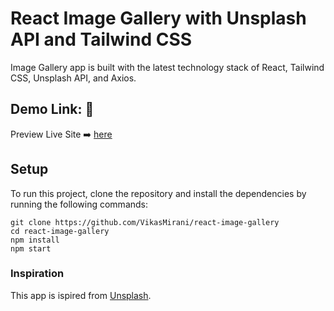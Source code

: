 # React Image Gallery with Unsplash API and Tailwind CSS

Image Gallery app is built with the latest technology stack of React, Tailwind CSS, Unsplash API, and Axios.

## Demo Link: 🔗

Preview Live Site ➡️ [here](https://vikasmirani.github.io/react-image-gallery/)

## Setup

To run this project, clone the repository and install the dependencies by running the following commands:

```
git clone https://github.com/VikasMirani/react-image-gallery
cd react-image-gallery
npm install
npm start
```

### Inspiration

This app is ispired from [Unsplash](https://unsplash.com/).
